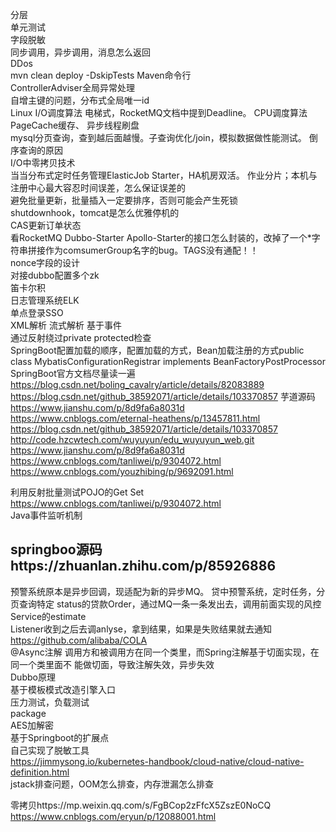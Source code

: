 分层  
单元测试  
字段脱敏  
同步调用，异步调用，消息怎么返回  
DDos  
mvn clean deploy -DskipTests Maven命令行  
ControllerAdviser全局异常处理  
自增主键的问题，分布式全局唯一id  
Linux I/O调度算法 电梯式，RocketMQ文档中提到Deadline。 CPU调度算法  PageCache缓存、  异步线程刷盘  
mysql分页查询，查到越后面越慢。子查询优化/join，模拟数据做性能测试。 倒序查询的原因  
I/O中零拷贝技术  
当当分布式定时任务管理ElasticJob  Starter，HA机房双活。 作业分片；本机与注册中心最大容忍时间误差，怎么保证误差的  
避免批量更新，批量插入一定要排序，否则可能会产生死锁  
shutdownhook，tomcat是怎么优雅停机的  
CAS更新订单状态  
看RocketMQ Dubbo-Starter  Apollo-Starter的接口怎么封装的，改掉了一个*字符串拼接作为comsumerGroup名字的bug。TAGS没有通配！！  
nonce字段的设计   
对接dubbo配置多个zk  
笛卡尔积  
日志管理系统ELK  
单点登录SSO  
XML解析 流式解析 基于事件  
通过反射绕过private protected检查  
SpringBoot配置加载的顺序，配置加载的方式，Bean加载注册的方式public class     MybatisConfigurationRegistrar implements BeanFactoryPostProcessor   
SpringBoot官方文档尽量读一遍  
https://blog.csdn.net/boling_cavalry/article/details/82083889  
https://blog.csdn.net/github_38592071/article/details/103370857   芋道源码  
https://www.jianshu.com/p/8d9fa6a8031d  
https://www.cnblogs.com/eternal-heathens/p/13457811.html  
https://blog.csdn.net/github_38592071/article/details/103370857  
http://code.hzcwtech.com/wuyuyun/edu_wuyuyun_web.git  
https://www.jianshu.com/p/8d9fa6a8031d  
https://www.cnblogs.com/tanliwei/p/9304072.html  
https://www.cnblogs.com/youzhibing/p/9692091.html  

利用反射批量测试POJO的Get Set  
https://www.cnblogs.com/tanliwei/p/9304072.html  
Java事件监听机制  

springboo源码https://zhuanlan.zhihu.com/p/85926886  
------------------------------------------------------------------------------------ 
预警系统原本是异步回调，现适配为新的异步MQ。 贷中预警系统，定时任务，分页查询特定  status的贷款Order，通过MQ一条一条发出去，调用前面实现的风控Service的estimate  
Listener收到之后去调anlyse，拿到结果，如果是失败结果就去通知  
https://github.com/alibaba/COLA  
@Async注解 调用方和被调用方在同一个类里，而Spring注解基于切面实现，在同一个类里面不  能做切面，导致注解失效，异步失效  
Dubbo原理   
基于模板模式改造引擎入口  
压力测试，负载测试  
package   
AES加解密  
基于Springboot的扩展点  
自己实现了脱敏工具  
https://jimmysong.io/kubernetes-handbook/cloud-native/cloud-native-definition.html  
jstack排查问题，OOM怎么排查，内存泄漏怎么排查

零拷贝https://mp.weixin.qq.com/s/FgBCop2zFfcX5ZszE0NoCQ  https://www.cnblogs.com/eryun/p/12088001.html

